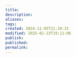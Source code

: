 ```yaml
---
title: 
description: 
aliases: 
tags: 
created: 2024-11-05T21:10:31
modified: 2025-02-23T19:11:06
publish: 
published: 
permalink: 
---
```

